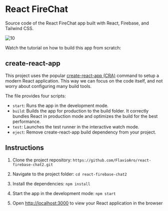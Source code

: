 # React FireChat

Source code of the React FireChat app built with React, Firebase, and Tailwind
CSS.

![10](https://user-images.githubusercontent.com/35077695/147526010-1c65fe11-5a99-4000-ac96-ced37d7376e2.PNG)

Watch the tutorial on how to build this app from scratch:

## create-react-app

This project uses the popular
[create-react-app (CRA)](https://create-react-app.dev/) command to setup a
modern React application. This way we can focus on the code itself, and not
worry about configuring many build tools.

The
file provides four scripts:

- `start`: Runs the app in the development mode.
- `build`: Builds the app for production to the build folder. It correctly
  bundles React in production mode and optimizes the build for the best
  performance.
- `test`: Launches the test runner in the interactive watch mode.
- `eject`: Remove create-react-app build dependency from your project.

## Instructions

1. Clone the project repository:
   `https://github.com/FlavioAro/react-firebase-chat2.git`

2. Navigate to the project folder: `cd react-firebase-chat2`

3. Install the dependencies: `npm install`

4. Start the app in the development mode: `npm start`

5. Open [http://localhost:3000](http://localhost:3000) to view your React
   application in the browser

